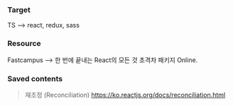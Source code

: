 
### Target

TS --> react, redux, sass

### Resource

Fastcampus --> 한 번에 끝내는 React의 모든 것 초격차 패키지 Online.




### Saved contents
> 재조정 (Reconciliation)
> https://ko.reactjs.org/docs/reconciliation.html
